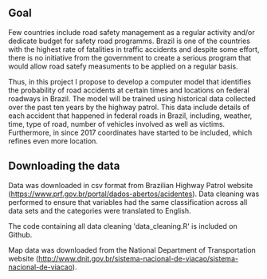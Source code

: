 
## Goal

Few countries include road safety management as a regular activity and/or dedicate budget for safety road programms. Brazil is one of the countries with the highest rate of fatalities in traffic accidents and despite some effort, there is no initiative from the government to create a serious program that would allow road satefy measuments to be applied on a regular basis. 

Thus, in this project I propose to develop a computer model that identifies the probability of road accidents at certain times and locations on federal roadways in Brazil. The model will be trained using historical data collected over the past ten years by the highway patrol. This data include details of each accident that happened in federal roads in Brazil, including, weather, time, type of road, number of vehicles involved as well as victims. Furthermore, in since 2017 coordinates have started to be included, which refines even more location.  


## Downloading the data

Data was downloaded in csv format from Brazilian Highway Patrol website (https://www.prf.gov.br/portal/dados-abertos/acidentes). Data cleaning was performed to ensure that variables had the same classification across all data sets and the categories were translated to English. 

The code containing all data cleaning 'data_cleaning.R' is included on Github.

Map data was downloaded from the National Department of Transportation website (http://www.dnit.gov.br/sistema-nacional-de-viacao/sistema-nacional-de-viacao).

